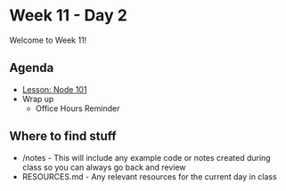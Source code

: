 # Week 11 - Day 2

Welcome to Week 11!

## Agenda

- [Lesson: Node 101](https://learn.digitalcrafts.com/flex/lessons/back-end-foundations/node-101/)
- Wrap up
  - Office Hours Reminder

## Where to find stuff
- /notes - This will include any example code or notes created during class so you can always go back and review
- RESOURCES.md - Any relevant resources for the current day in class


